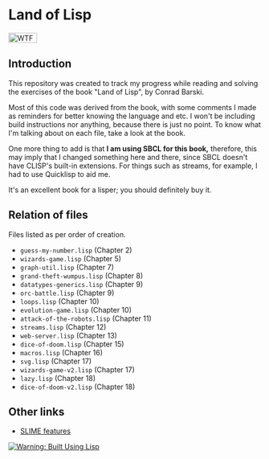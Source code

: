 # Land of Lisp

<a href="http://www.wtfpl.net/"><img src="http://www.wtfpl.net/wp-content/uploads/2012/12/wtfpl-badge-1.png" width="57" height="20" alt="WTFPL"/></a>

## Introduction

This repository was created to track my progress  while reading and solving the
exercises of the book "Land of Lisp", by Conrad Barski.

Most of this code was derived from the book, with some comments I made as
reminders for better knowing the language and etc. I won't be including build
instructions nor anything, because there is just no point. To know what I'm
talking about on each file, take a look at the book.

One more thing to add is that <strong>I am using SBCL for this book,</strong>
therefore, this may imply that I changed something here and there, since
SBCL doesn't have CLISP's built-in extensions. For things such as streams,
for example, I had to use Quicklisp to aid me.

It's an excellent book for a lisper; you should definitely buy it.

## Relation of files

Files listed as per order of creation.

- `guess-my-number.lisp` (Chapter 2)
- `wizards-game.lisp` (Chapter 5)
- `graph-util.lisp` (Chapter 7)
- `grand-theft-wumpus.lisp` (Chapter 8)
- `datatypes-generics.lisp` (Chapter 9)
- `orc-battle.lisp` (Chapter 9)
- `loops.lisp` (Chapter 10)
- `evolution-game.lisp` (Chapter 10)
- `attack-of-the-robots.lisp` (Chapter 11)
- `streams.lisp` (Chapter 12)
- `web-server.lisp` (Chapter 13)
- `dice-of-doom.lisp` (Chapter 15)
- `macros.lisp` (Chapter 16)
- `svg.lisp` (Chapter 17)
- `wizards-game-v2.lisp` (Chapter 17)
- `lazy.lisp` (Chapter 18)
- `dice-of-doom-v2.lisp` (Chapter 18)


## Other links
- [SLIME features](https://www.cliki.net/SLIME%20Features)


[![Warning: Built Using Lisp](http://www.lisperati.com/lisplogo_warning2_256.png)](http://www.lisperati.com/logo.html)

